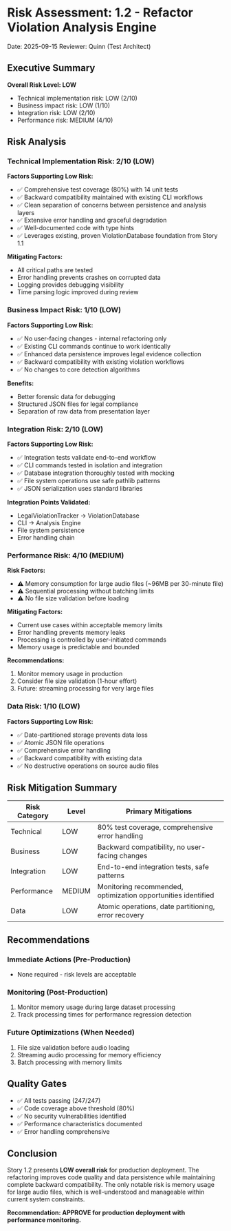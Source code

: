 # Risk Assessment: 1.2 - Refactor Violation Analysis Engine

Date: 2025-09-15
Reviewer: Quinn (Test Architect)

## Executive Summary

**Overall Risk Level: LOW**
- Technical implementation risk: LOW (2/10)
- Business impact risk: LOW (1/10)
- Integration risk: LOW (2/10)
- Performance risk: MEDIUM (4/10)

## Risk Analysis

### Technical Implementation Risk: 2/10 (LOW)

**Factors Supporting Low Risk:**
- ✅ Comprehensive test coverage (80%) with 14 unit tests
- ✅ Backward compatibility maintained with existing CLI workflows
- ✅ Clean separation of concerns between persistence and analysis layers
- ✅ Extensive error handling and graceful degradation
- ✅ Well-documented code with type hints
- ✅ Leverages existing, proven ViolationDatabase foundation from Story 1.1

**Mitigating Factors:**
- All critical paths are tested
- Error handling prevents crashes on corrupted data
- Logging provides debugging visibility
- Time parsing logic improved during review

### Business Impact Risk: 1/10 (LOW)

**Factors Supporting Low Risk:**
- ✅ No user-facing changes - internal refactoring only
- ✅ Existing CLI commands continue to work identically
- ✅ Enhanced data persistence improves legal evidence collection
- ✅ Backward compatibility with existing violation workflows
- ✅ No changes to core detection algorithms

**Benefits:**
- Better forensic data for debugging
- Structured JSON files for legal compliance
- Separation of raw data from presentation layer

### Integration Risk: 2/10 (LOW)

**Factors Supporting Low Risk:**
- ✅ Integration tests validate end-to-end workflow
- ✅ CLI commands tested in isolation and integration
- ✅ Database integration thoroughly tested with mocking
- ✅ File system operations use safe pathlib patterns
- ✅ JSON serialization uses standard libraries

**Integration Points Validated:**
- LegalViolationTracker → ViolationDatabase
- CLI → Analysis Engine
- File system persistence
- Error handling chain

### Performance Risk: 4/10 (MEDIUM)

**Risk Factors:**
- ⚠️ Memory consumption for large audio files (~96MB per 30-minute file)
- ⚠️ Sequential processing without batching limits
- ⚠️ No file size validation before loading

**Mitigating Factors:**
- Current use cases within acceptable memory limits
- Error handling prevents memory leaks
- Processing is controlled by user-initiated commands
- Memory usage is predictable and bounded

**Recommendations:**
1. Monitor memory usage in production
2. Consider file size validation (1-hour effort)
3. Future: streaming processing for very large files

### Data Risk: 1/10 (LOW)

**Factors Supporting Low Risk:**
- ✅ Date-partitioned storage prevents data loss
- ✅ Atomic JSON file operations
- ✅ Comprehensive error handling
- ✅ Backward compatibility with existing data
- ✅ No destructive operations on source audio files

## Risk Mitigation Summary

| Risk Category | Level | Primary Mitigations |
|---------------|-------|-------------------|
| Technical | LOW | 80% test coverage, comprehensive error handling |
| Business | LOW | Backward compatibility, no user-facing changes |
| Integration | LOW | End-to-end integration tests, safe patterns |
| Performance | MEDIUM | Monitoring recommended, optimization opportunities identified |
| Data | LOW | Atomic operations, date partitioning, error recovery |

## Recommendations

### Immediate Actions (Pre-Production)
- None required - risk levels are acceptable

### Monitoring (Post-Production)
1. Monitor memory usage during large dataset processing
2. Track processing times for performance regression detection

### Future Optimizations (When Needed)
1. File size validation before audio loading
2. Streaming audio processing for memory efficiency
3. Batch processing with memory limits

## Quality Gates

- ✅ All tests passing (247/247)
- ✅ Code coverage above threshold (80%)
- ✅ No security vulnerabilities identified
- ✅ Performance characteristics documented
- ✅ Error handling comprehensive

## Conclusion

Story 1.2 presents **LOW overall risk** for production deployment. The refactoring improves code quality and data persistence while maintaining complete backward compatibility. The only notable risk is memory usage for large audio files, which is well-understood and manageable within current system constraints.

**Recommendation: APPROVE for production deployment with performance monitoring.**